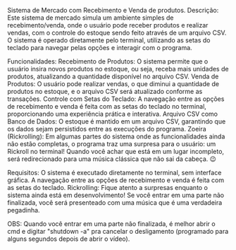 Sistema de Mercado com Recebimento e Venda de produtos.
Descrição: Este sistema de mercado simula um ambiente simples de recebimento/venda, onde o usuário pode receber produtos e realizar vendas, com o controle do estoque sendo feito através de um arquivo CSV. 
O sistema é operado diretamente pelo terminal, utilizando as setas do teclado para navegar pelas opções e interagir com o programa.

Funcionalidades:
Recebimento de Produtos: O sistema permite que o usuário insira novos produtos no estoque, ou seja, receba mais unidades de produtos, atualizando a quantidade disponível no arquivo CSV.
Venda de Produtos: O usuário pode realizar vendas, o que diminui a quantidade de produtos no estoque, e o arquivo CSV será atualizado conforme as transações.
Controle com Setas do Teclado: A navegação entre as opções de recebimento e venda é feita com as setas do teclado no terminal, proporcionando uma experiência prática e interativa.
Arquivo CSV como Banco de Dados: O estoque é mantido em um arquivo CSV, garantindo que os dados sejam persistidos entre as execuções do programa.
Zoeira (Rickrolling): Em algumas partes do sistema onde as funcionalidades ainda não estão completas, o programa traz uma surpresa para o usuário: um Rickroll no terminal! Quando você achar que está em um lugar incompleto, será redirecionado para uma música clássica que não sai da cabeça. 😉

Requisitos:
O sistema é executado diretamente no terminal, sem interface gráfica.
A navegação entre as opções de recebimento e venda é feita com as setas do teclado.
Rickrolling: Fique atento a surpresas enquanto o sistema ainda está em desenvolvimento! Se você entrar em uma parte não finalizada, você será presenteado com uma música que é uma verdadeira pegadinha.

OBS: Quando você entrar em uma parte não finalizada, é melhor abrir o cmd e digitar "shutdown -a" pra cancelar o desligamento (programado para alguns segundos depois de abrir o vídeo).